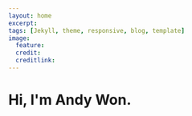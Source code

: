 ```yaml
---
layout: home
excerpt: 
tags: [Jekyll, theme, responsive, blog, template]
image:
  feature:
  credit: 
  creditlink: 
---
```


# Hi, I'm Andy Won.
